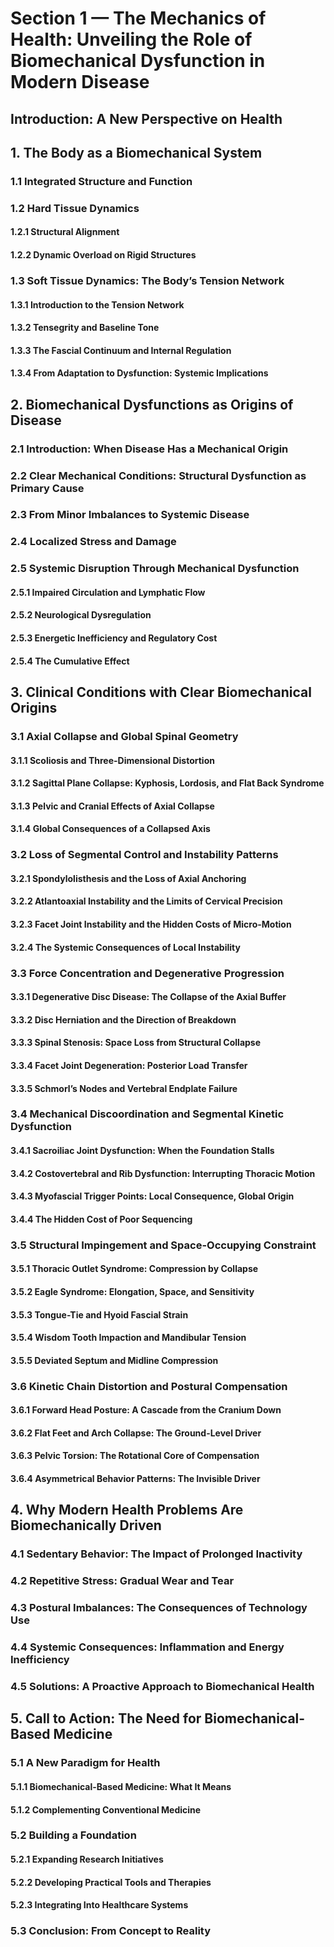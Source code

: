 # **Section 1 — The Mechanics of Health: Unveiling the Role of Biomechanical Dysfunction in Modern Disease**
## Introduction: A New Perspective on Health
## 1. The Body as a Biomechanical System
### 1.1 Integrated Structure and Function
### 1.2 Hard Tissue Dynamics
#### 1.2.1 Structural Alignment
#### 1.2.2 Dynamic Overload on Rigid Structures
### 1.3 Soft Tissue Dynamics: The Body’s Tension Network
#### 1.3.1 Introduction to the Tension Network
#### 1.3.2 Tensegrity and Baseline Tone
#### 1.3.3 The Fascial Continuum and Internal Regulation
#### 1.3.4 From Adaptation to Dysfunction: Systemic Implications
## 2. Biomechanical Dysfunctions as Origins of Disease
### 2.1 Introduction: When Disease Has a Mechanical Origin
### 2.2 Clear Mechanical Conditions: Structural Dysfunction as Primary Cause
### 2.3 From Minor Imbalances to Systemic Disease
### 2.4 Localized Stress and Damage
### 2.5 Systemic Disruption Through Mechanical Dysfunction
####  2.5.1 Impaired Circulation and Lymphatic Flow
####  2.5.2 Neurological Dysregulation
####  2.5.3 Energetic Inefficiency and Regulatory Cost
####  2.5.4 The Cumulative Effect
## 3. Clinical Conditions with Clear Biomechanical Origins
### 3.1 Axial Collapse and Global Spinal Geometry
####  3.1.1 Scoliosis and Three-Dimensional Distortion
####  3.1.2 Sagittal Plane Collapse: Kyphosis, Lordosis, and Flat Back Syndrome
####  3.1.3 Pelvic and Cranial Effects of Axial Collapse
####  3.1.4 Global Consequences of a Collapsed Axis
### 3.2 Loss of Segmental Control and Instability Patterns
####  3.2.1 Spondylolisthesis and the Loss of Axial Anchoring
####  3.2.2 Atlantoaxial Instability and the Limits of Cervical Precision
####  3.2.3 Facet Joint Instability and the Hidden Costs of Micro-Motion
####  3.2.4 The Systemic Consequences of Local Instability
### 3.3 Force Concentration and Degenerative Progression
####  3.3.1 Degenerative Disc Disease: The Collapse of the Axial Buffer
####  3.3.2 Disc Herniation and the Direction of Breakdown
####  3.3.3 Spinal Stenosis: Space Loss from Structural Collapse
####  3.3.4 Facet Joint Degeneration: Posterior Load Transfer
####  3.3.5 Schmorl’s Nodes and Vertebral Endplate Failure
### 3.4 Mechanical Discoordination and Segmental Kinetic Dysfunction
####  3.4.1 Sacroiliac Joint Dysfunction: When the Foundation Stalls
####  3.4.2 Costovertebral and Rib Dysfunction: Interrupting Thoracic Motion
####  3.4.3 Myofascial Trigger Points: Local Consequence, Global Origin
####  3.4.4 The Hidden Cost of Poor Sequencing
### 3.5 Structural Impingement and Space-Occupying Constraint
####  3.5.1 Thoracic Outlet Syndrome: Compression by Collapse
####  3.5.2 Eagle Syndrome: Elongation, Space, and Sensitivity
####  3.5.3 Tongue-Tie and Hyoid Fascial Strain
####  3.5.4 Wisdom Tooth Impaction and Mandibular Tension
####  3.5.5 Deviated Septum and Midline Compression
### 3.6 Kinetic Chain Distortion and Postural Compensation
####  3.6.1 Forward Head Posture: A Cascade from the Cranium Down
####  3.6.2 Flat Feet and Arch Collapse: The Ground-Level Driver
####  3.6.3 Pelvic Torsion: The Rotational Core of Compensation
####  3.6.4 Asymmetrical Behavior Patterns: The Invisible Driver
## 4. Why Modern Health Problems Are Biomechanically Driven
### 4.1 Sedentary Behavior: The Impact of Prolonged Inactivity
### 4.2 Repetitive Stress: Gradual Wear and Tear
### 4.3 Postural Imbalances: The Consequences of Technology Use
### 4.4 Systemic Consequences: Inflammation and Energy Inefficiency
### 4.5 Solutions: A Proactive Approach to Biomechanical Health
## 5. Call to Action: The Need for Biomechanical-Based Medicine
### 5.1 A New Paradigm for Health
####  5.1.1 Biomechanical-Based Medicine: What It Means
####  5.1.2 Complementing Conventional Medicine
### 5.2 Building a Foundation
####  5.2.1 Expanding Research Initiatives
####  5.2.2 Developing Practical Tools and Therapies
####  5.2.3 Integrating Into Healthcare Systems
### 5.3 Conclusion: From Concept to Reality
